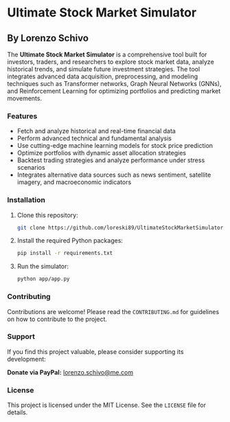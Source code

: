 
# Ultimate Stock Market Simulator

## By Lorenzo Schivo

The **Ultimate Stock Market Simulator** is a comprehensive tool built for investors, traders, and researchers to explore stock market data, analyze historical trends, and simulate future investment strategies. The tool integrates advanced data acquisition, preprocessing, and modeling techniques such as Transformer networks, Graph Neural Networks (GNNs), and Reinforcement Learning for optimizing portfolios and predicting market movements.

### Features
- Fetch and analyze historical and real-time financial data
- Perform advanced technical and fundamental analysis
- Use cutting-edge machine learning models for stock price prediction
- Optimize portfolios with dynamic asset allocation strategies
- Backtest trading strategies and analyze performance under stress scenarios
- Integrates alternative data sources such as news sentiment, satellite imagery, and macroeconomic indicators

### Installation

1. Clone this repository: 
   ```bash
   git clone https://github.com/loreski89/UltimateStockMarketSimulator.git
   ```
2. Install the required Python packages:
   ```bash
   pip install -r requirements.txt
   ```

3. Run the simulator:
   ```bash
   python app/app.py
   ```

### Contributing

Contributions are welcome! Please read the `CONTRIBUTING.md` for guidelines on how to contribute to the project.

### Support

If you find this project valuable, please consider supporting its development:

**Donate via PayPal:** [lorenzo.schivo@me.com](mailto:lorenzo.schivo@me.com)

### License

This project is licensed under the MIT License. See the `LICENSE` file for details.
